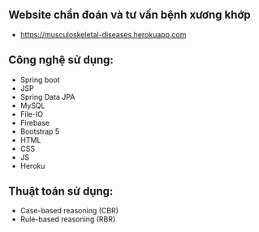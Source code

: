 ## Website chẩn đoán và tư vấn bệnh xương khớp
- https://musculoskeletal-diseases.herokuapp.com

## Công nghệ sử dụng:
- Spring boot
- JSP
- Spring Data JPA
- MySQL
- File-IO
- Firebase
- Bootstrap 5
- HTML
- CSS
- JS
- Heroku

## Thuật toán sử dụng:
- Case-based reasoning (CBR)
- Rule-based reasoning (RBR)
